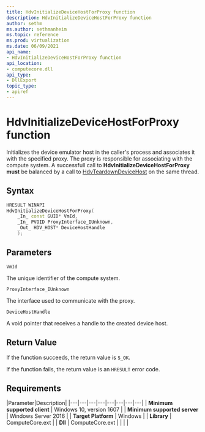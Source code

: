 ```yaml
---
title: HdvInitializeDeviceHostForProxy function
description: HdvInitializeDeviceHostForProxy function
author: sethm
ms.author: sethmanheim
ms.topic: reference
ms.prod: virtualization
ms.date: 06/09/2021
api_name:
- HdvInitializeDeviceHostForProxy function
api_location:
- computecore.dll
api_type:
- DllExport
topic_type: 
- apiref
---
```


# HdvInitializeDeviceHostForProxy function

Initializes the device emulator host in the caller's process and associates it with the specified proxy. The proxy is responsible for associating with the compute system. A successfull call to **HdvInitializeDeviceHostForProxy must** be balanced by a call to [HdvTeardownDeviceHost](HdvTeardownDeviceHost.md) on the same thread.


## Syntax

```C++
HRESULT WINAPI
HdvInitializeDeviceHostForProxy(
    _In_ const GUID* VmId,
    _In_ PVOID ProxyInterface_IUnknown,
    _Out_ HDV_HOST* DeviceHostHandle
    );
```

## Parameters

`VmId`

The unique identifier of the compute system.

`ProxyInterface_IUnknown`

The interface used to communicate with the proxy.

`DeviceHostHandle`

A void pointer that receives a handle to the created device host.

## Return Value

If the function succeeds, the return value is `S_OK`.

If the function fails, the return value is an  `HRESULT` error code.

## Requirements

|Parameter|Description|
|---|---|---|---|---|---|---|---|
| **Minimum supported client** | Windows 10, version 1607 |
| **Minimum supported server** | Windows Server 2016 |
| **Target Platform** | Windows |
| **Library** | ComputeCore.ext |
| **Dll** | ComputeCore.ext |
|    |    |